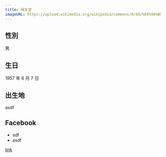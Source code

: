 ```yaml
---
title: 侯友宜
imageURL: https://upload.wikimedia.org/wikipedia/commons/0/09/%E6%96%B0%E5%8C%97%E5%B8%82%E9%95%B7%E4%BE%AF%E5%8F%8B%E5%AE%9C.png
---
```


## 性別

男

## 生日

1957 年 6 月 7 日

## 出生地

asdf

## Facebook

- sdf
- asdf

[link](https://www.facebook.com/DoctorKoWJ)
